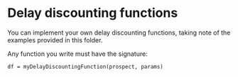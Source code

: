 # Delay discounting functions

You can implement your own delay discounting functions, taking note of the examples provided in this folder.

Any function you write must have the signature:

    df = myDelayDiscountingFunction(prospect, params)
